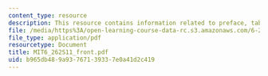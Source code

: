 ```yaml
---
content_type: resource
description: This resource contains information related to preface, table of contents.
file: /media/https%3A/open-learning-course-data-rc.s3.amazonaws.com/6-262-discrete-stochastic-processes-spring-2011/b965db489a93767139337e0a41d2c419_MIT6_262S11_front.pdf
file_type: application/pdf
resourcetype: Document
title: MIT6_262S11_front.pdf
uid: b965db48-9a93-7671-3933-7e0a41d2c419
---
```

